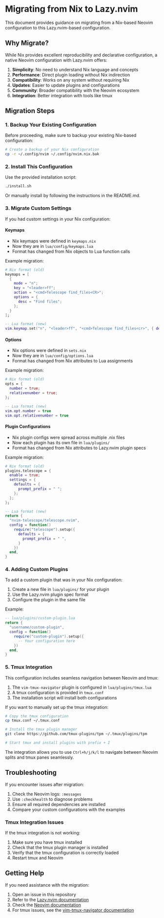 # Migrating from Nix to Lazy.nvim

This document provides guidance on migrating from a Nix-based Neovim configuration to this Lazy.nvim-based configuration.

## Why Migrate?

While Nix provides excellent reproducibility and declarative configuration, a native Neovim configuration with Lazy.nvim offers:

1. **Simplicity**: No need to understand Nix language and concepts
2. **Performance**: Direct plugin loading without Nix indirection
3. **Compatibility**: Works on any system without requiring Nix
4. **Updates**: Easier to update plugins and configurations
5. **Community**: Broader compatibility with the Neovim ecosystem
6. **Integration**: Better integration with tools like tmux

## Migration Steps

### 1. Backup Your Existing Configuration

Before proceeding, make sure to backup your existing Nix-based configuration:

```bash
# Create a backup of your Nix configuration
cp -r ~/.config/nvim ~/.config/nvim.nix.bak
```

### 2. Install This Configuration

Use the provided installation script:

```bash
./install.sh
```

Or manually install by following the instructions in the README.md.

### 3. Migrate Custom Settings

If you had custom settings in your Nix configuration:

#### Keymaps

- Nix keymaps were defined in `keymaps.nix`
- Now they are in `lua/config/keymaps.lua`
- Format has changed from Nix objects to Lua function calls

Example migration:
```nix
# Nix format (old)
keymaps = [
  {
    mode = "n";
    key = "<leader>ff";
    action = "<cmd>Telescope find_files<CR>";
    options = {
      desc = "Find files";
    };
  }
];
```

```lua
-- Lua format (new)
vim.keymap.set("n", "<leader>ff", "<cmd>Telescope find_files<cr>", { desc = "Find files" })
```

#### Options

- Nix options were defined in `sets.nix`
- Now they are in `lua/config/options.lua`
- Format has changed from Nix attributes to Lua assignments

Example migration:
```nix
# Nix format (old)
opts = {
  number = true;
  relativenumber = true;
};
```

```lua
-- Lua format (new)
vim.opt.number = true
vim.opt.relativenumber = true
```

#### Plugin Configurations

- Nix plugin configs were spread across multiple .nix files
- Now each plugin has its own file in `lua/plugins/`
- Format has changed from Nix attributes to Lazy.nvim plugin specs

Example migration:
```nix
# Nix format (old)
plugins.telescope = {
  enable = true;
  settings = {
    defaults = {
      prompt_prefix = " ";
    };
  };
};
```

```lua
-- Lua format (new)
return {
  "nvim-telescope/telescope.nvim",
  config = function()
    require("telescope").setup({
      defaults = {
        prompt_prefix = " ",
      }
    })
  end,
}
```

### 4. Adding Custom Plugins

To add a custom plugin that was in your Nix configuration:

1. Create a new file in `lua/plugins/` for your plugin
2. Use the Lazy.nvim plugin spec format
3. Configure the plugin in the same file

Example:
```lua
-- lua/plugins/custom-plugin.lua
return {
  "username/custom-plugin",
  config = function()
    require("custom-plugin").setup({
      -- Your configuration here
    })
  end,
}
```

### 5. Tmux Integration

This configuration includes seamless navigation between Neovim and tmux:

1. The `vim-tmux-navigator` plugin is configured in `lua/plugins/tmux.lua`
2. A tmux configuration is provided in `tmux.conf`
3. The installation script will install both configurations

If you want to manually set up the tmux integration:

```bash
# Copy the tmux configuration
cp tmux.conf ~/.tmux.conf

# Install the tmux plugin manager
git clone https://github.com/tmux-plugins/tpm ~/.tmux/plugins/tpm

# Start tmux and install plugins with prefix + I
```

The integration allows you to use `Ctrl+h/j/k/l` to navigate between Neovim splits and tmux panes seamlessly.

## Troubleshooting

If you encounter issues after migration:

1. Check the Neovim logs: `:messages`
2. Use `:checkhealth` to diagnose problems
3. Ensure all required dependencies are installed
4. Compare your custom configurations with the examples

### Tmux Integration Issues

If the tmux integration is not working:

1. Make sure you have tmux installed
2. Check that the tmux plugin manager is installed
3. Verify that the tmux configuration is correctly loaded
4. Restart tmux and Neovim

## Getting Help

If you need assistance with the migration:

1. Open an issue in this repository
2. Refer to the [Lazy.nvim documentation](https://github.com/folke/lazy.nvim)
3. Check the [Neovim documentation](https://neovim.io/doc/)
4. For tmux issues, see the [vim-tmux-navigator documentation](https://github.com/christoomey/vim-tmux-navigator) 